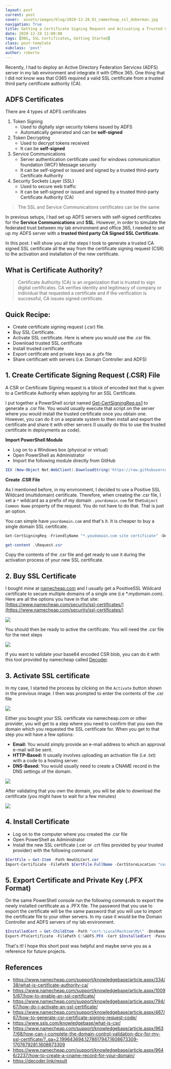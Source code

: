 ```yaml
---
layout: post
current: post
cover:  assets/images/blog/2020-12-28_01_namecheap_ssl_doberman.jpg
navigation: True
title: Getting a Certificate Signing Request and Activating a Trusted CA Signed SSL Certificate
date: 2020-12-28 11:00:00
tags: [DNS, SSL Certificates, Getting Started]
class: post-template
subclass: 'post'
author: roberto
---
```


Recently, I had to deploy an Active Directory Federation Services (ADFS) server in my lab environment and integrate it with Office 365. One thing that I did not know was that O365 required a valid SSL certificate from a trusted third party certificate authority (CA).

## ADFS Certificates

There are 4 types of ADFS certificates 

1. Token Signing 
    * Used to digitally sign security tokens issued by ADFS 
    * Automatically generated and can be **self-signed**
2. Token Decrypting 
    * Used to decrypt tokens received 
    * It can be **self-signed**
3. Service Communications 
    * Server authentication certificate used for windows communication foundation (WCF) Message security
    * It can be self-signed or issued and signed by a trusted third-party Certificate Authority 
4. Security Sockets Layer (SSL)
    * Used to secure web traffic
    * It can be self-signed or issued and signed by a trusted third-party Certificate Authority (CA) 

> The SSL and Service Communications certificates can be the same 

In previous setups, I had set up ADFS servers with self-signed certificates for the **Service Communications** and **SSL**. However, in order to simulate the federated trust between my lab environment and office 365, I needed to set up my ADFS server with a **trusted third party CA Signed SSL Certificate**.

In this post. I will show you all the steps I took to generate a trusted CA signed SSL certificate all the way from the certificate signing request (CSR) to the activation and installation of the new certificate.

## What is Certificate Authority?

> Certificate Authority (CA) is an organization that is trusted to sign digital certificates. CA verifies identity and legitimacy of company or individual that requested a certificate and if the verification is successful, CA issues signed certificate.

## Quick Recipe:
* Create certificate signing request (.csr) file.
* Buy SSL Certificate.
* Activate SSL certificate. Here is where you would use the .csr file.
* Download trusted SSL certificate
* Install trusted certificate
* Export certificate and private keys as a .pfx file
* Share certificaet with servers (i.e. Domain Controller and ADFS)

## 1. Create Certificate Signing Request (.CSR) File

A CSR or Certificate Signing request is a block of encoded text that is given to a Certificate Authority when applying for an SSL Certificate.

I put together a PowerShell script named [Get-CertSigningReq.ps1](https://github.com/OTRF/Blacksmith/blob/master/resources/scripts/powershell/misc/Get-CertSigningReq.ps1) to generate a .csr file. You would usually execute that script on the server where you would install the trusted certificate once you obtain one. However, you can do it on a separate system to then install and export the certificate and share it with other servers (I usually do this to use the trusted certificate in deployments as code).

**Import PowerShell Module**

* Log on to a Windows box (physical or virtual)
* Open PowerShell as Administrator
* Import the following module directly from GitHub

```PowerShell
IEX (New-Object Net.WebClient).DownloadString('https://raw.githubusercontent.com/OTRF/Blacksmith/master/resources/scripts/powershell/misc/Get-CertSigningReq.ps1')
```

**Create .CSR File**

As I mentioned before, in my environment, I decided to use a Positive SSL Wildcard (multidomain) certificate. Therefore, when creating the .csr file, I set a `*` wildcard as a prefix of my domain `.yourdomain.com` for the`Subject Common Name` property of the request. You do not have to do that. That is just an option.

You can simple have `yourdomain.com` and that's it. It is cheaper to buy a single domain SSL certificate.

```PowerShell
Get-CertSigningReq -FriendlyName "*.youdomain.com site certificate" -Description "ADFS yourdomain.com certificate" -SubjectCommonName "*.yourdomain.com" -SubjectOrganizationUnit "Research" -SubjectOrganization "yourdomain.com" -SubjectCountry "US" -SubjectState "Texas" -SubjectLocality "Texas" -CertFilePath "Request.csr"

get-content .\Request.csr 
```

Copy the contents of the .csr file and get ready to use it during the activation process of your new SSL certificate.

## 2. Buy SSL Certificate

I bought mine at [namecheap.com](https://www.namecheap.com/) and I usually get a PositiveSSL Wildcard certificate to secure multiple domains of a single one (i.e *.mydomain.com). Here are all the options you have in that site: [https://www.namecheap.com/security/ssl-certificates/](https://www.namecheap.com/security/ssl-certificates/)

![](assets/images/blog/2020-12-28_02_ssl_certificates_price.png)

You should then be ready to active the certificate. You will need the .csr file for the next steps

![](assets/images/blog/2020-12-28_03_positivessl_cert_product.png)

If you want to validate your base64 encoded CSR blob, you can do it with this tool provided by namecheap called [Decoder](https://decoder.link/result).

## 3. Activate SSL certificate

In my case, I started the process by clicking on the `Activate` button shown in the previous image. I then was prompted to enter the contents of the .csr file

![](assets/images/blog/2020-12-28_04_activate_cert_csr_input.png)

Either you bought your SSL certificate via namecheap.com or other provider, you will get to a step where you need to confirm that you own the domain which you requested the SSL certificate for. When you get to that step you will have a few options:

* **Email:** You would simply provide an e-mail address to which an approval e-mail will be sent.
* **HTTP-Based:** It usually involves uploading an activation file (i.e .txt) with a code to a hosting server.
* **DNS-Based:** You would usually need to create a CNAME record in the DNS settings of the domain.

![](assets/images/blog/2020-12-28_05_domain_owner_validation.png)

After validating that you own the domain, you will be able to download the certificate (you might have to wait for a few minutes)

![](assets/images/blog/2020-12-28_06_certificate_download.png)

## 4. Install Certificate

* Log on to the computer where you created the .csr file
* Open PowerShell as Administrator
* Install the new SSL certificate (.cer or .crt files provided by your trusted provider) with the following command

```PowerShell
$CertFile = Get-Item -Path NewSSLCert.cer
Import-Certificate -FilePath $CertFile.FullName -CertStoreLocation "cert:\LocalMachine\My"
```

## 5. Export Certificate and Private Key (.PFX Format)

On the same PowerShell console run the following commands to export the newly installed certificate as a .PFX file. The password that you use to export the certificate will be the same password that you will use to import the certificate file to your other servers. In my case it would be the Domain Controller and ADFS servers of my lab environment.

```PowerShell
$InstalledCert = Get-ChildItem -Path "cert:\LocalMachine\My\" -DnsName "yourdomain.com"
Export-PfxCertificate -FilePath C:\ADFS.PFX -Cert $InstalledCert -Password (ConvertTo-SecureString "YOURPASSWORD" -AsPlainText -Force)
```

That's it! I hope this short post was helpful and maybe serve you as a reference for future projects.


## References

* https://www.namecheap.com/support/knowledgebase/article.aspx/334/38/what-is-certificate-authority-ca/
* https://www.namecheap.com/support/knowledgebase/article.aspx/10095/67/how-to-enable-an-ssl-certificate/
* https://www.namecheap.com/support/knowledgebase/article.aspx/794/67/how-do-i-activate-an-ssl-certificate/
* https://www.namecheap.com/support/knowledgebase/article.aspx/467/67/how-to-generate-csr-certificate-signing-request-code/
* https://www.ssls.com/knowledgebase/what-is-csr/
* https://www.namecheap.com/support/knowledgebase/article.aspx/9637/68/how-can-i-complete-the-domain-control-validation-dcv-for-my-ssl-certificate/?_ga=2.199643694.1278617947.1608673309-1707679281.1608673309
* https://www.namecheap.com/support/knowledgebase/article.aspx/9646/2237/how-to-create-a-cname-record-for-your-domain/
* https://decoder.link/result